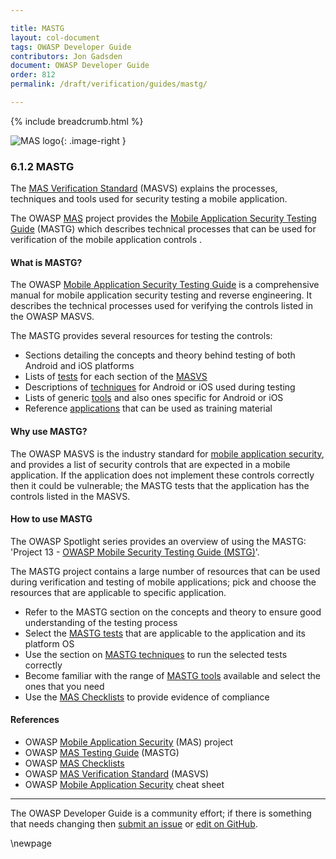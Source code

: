 ```yaml
---

title: MASTG
layout: col-document
tags: OWASP Developer Guide
contributors: Jon Gadsden
document: OWASP Developer Guide
order: 812
permalink: /draft/verification/guides/mastg/

---
```


{% include breadcrumb.html %}

<style type="text/css">
.image-right {
  height: 180px;
  display: block;
  margin-left: auto;
  margin-right: auto;
  float: right;
}
</style>

![MAS logo](../../../../assets/images/logos/mas.png "OWASP MAS"){: .image-right }

### 6.1.2 MASTG

The [MAS Verification Standard][masvs] (MASVS) explains the processes, techniques
and tools used for security testing a mobile application.

The OWASP [MAS][mas] project provides the [Mobile Application Security Testing Guide][mastg] (MASTG)
which describes technical processes that can be used for verification of the mobile application controls .

#### What is MASTG?

The OWASP [Mobile Application Security Testing Guide][mastg] is a comprehensive manual
for mobile application security testing and reverse engineering.
It describes the technical processes used for verifying the controls listed in the OWASP MASVS.

The MASTG provides several resources for testing the controls:

* Sections detailing the concepts and theory behind testing of both Android and iOS platforms
* Lists of [tests][mastgtests] for each section of the [MASVS][masvs]
* Descriptions of [techniques][mastgtechs] for Android or iOS used during testing
* Lists of generic [tools][mastgtools] and also ones specific for Android or iOS
* Reference [applications][mastgapps] that can be used as training material

#### Why use MASTG?

The OWASP MASVS is the industry standard for [mobile application security][csmas],
and provides a list of security controls that are expected in a mobile application.
If the application does not implement these controls correctly then it could be vulnerable;
the MASTG tests that the application has the controls listed in the MASVS.

#### How to use MASTG

The OWASP Spotlight series provides an overview of using the MASTG:
'Project 13 - [OWASP Mobile Security Testing Guide (MSTG)][spotlight13]'.

The MASTG project contains a large number of resources that can be used during verification
and testing of mobile applications; pick and choose the resources that are applicable to specific application.

* Refer to the MASTG section on the concepts and theory to ensure good understanding of the testing process
* Select the [MASTG tests][mastgtests] that are applicable to the application and its platform OS
* Use the section on [MASTG techniques][mastgtechs] to run the selected tests correctly
* Become familiar with the range of [MASTG tools][mastgtools] available and select the ones that you need
* Use the [MAS Checklists][masc] to provide evidence of compliance

#### References

* OWASP [Mobile Application Security][masproject] (MAS) project
* OWASP [MAS Testing Guide][mastg] (MASTG)
* OWASP [MAS Checklists][masc]
* OWASP [MAS Verification Standard][masvs] (MASVS)
* OWASP [Mobile Application Security][csmas] cheat sheet

----

The OWASP Developer Guide is a community effort; if there is something that needs changing
then [submit an issue][issue080102] or [edit on GitHub][edit080102].

[csmas]: https://cheatsheetseries.owasp.org/cheatsheets/Mobile_Application_Security_Cheat_Sheet
[edit080102]: https://github.com/OWASP/www-project-developer-guide/blob/main/draft/08-verification/01-guides/02-mastg.md
[issue080102]: https://github.com/OWASP/www-project-developer-guide/issues/new?labels=enhancement&template=request.md&title=Update:%2008-verification/01-guides/02-mastg
[mas]: https://mas.owasp.org/
[masproject]: https://owasp.org/www-project-mobile-app-security/
[masc]: https://mas.owasp.org/checklists/
[mastg]: https://mas.owasp.org/MASTG/
[mastgapps]: https://mas.owasp.org/MASTG/apps/
[mastgtests]: https://mas.owasp.org/MASTG/tests/
[mastgtechs]: https://mas.owasp.org/MASTG/techniques/
[mastgtools]: https://mas.owasp.org/MASTG/tools/
[masvs]: https://mas.owasp.org/MASVS/
[spotlight13]: https://youtu.be/b07OQd5KSrs

\newpage
